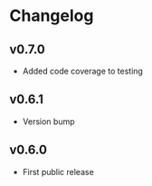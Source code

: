 # Changelog

## v0.7.0

* Added code coverage to testing

## v0.6.1

* Version bump

## v0.6.0

* First public release
